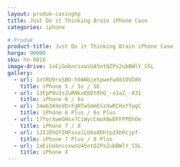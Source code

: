 ```yaml
---
layout: produk-casinghp
title: Just Do it Thinking Brain iPhone Case
categories: iphone

# Produk
product-title: Just Do it Thinking Brain iPhone Case
harga: 90000
sku: hn-0816
image-drive: 1xEiGobncsxwsU45ntQZPs2ubBWlY_S5L
gallery:
  - url: 1ntRU9ruSBO-h9ANbjetpweFw881OVD8h
    title: iPhone 5 / 5s / SE
  - url: 13FpP0u3sZuRNkxEDDtRhQ_-o1aZ_-831
    title: iPhone 6 / 6s
  - url: 1mwb3A9oVDrFgNTw5mmbSzXwRCHxYfpgC
    title: iPhone 6 Plus / 6s Plus
  - url: 17forXweGHsx7CiWycCmoX0wDFFPPDhOe
    title: iPhone 7 / 8
  - url: 1JIJEhQfINFxxalLUko8Dhtp2XhRcjpf-
    title: iPhone 7 Plus / 8 Plus
  - url: 1xEiGobncsxwsU45ntQZPs2ubBWlY_S5L
    title: iPhone X
---
```

